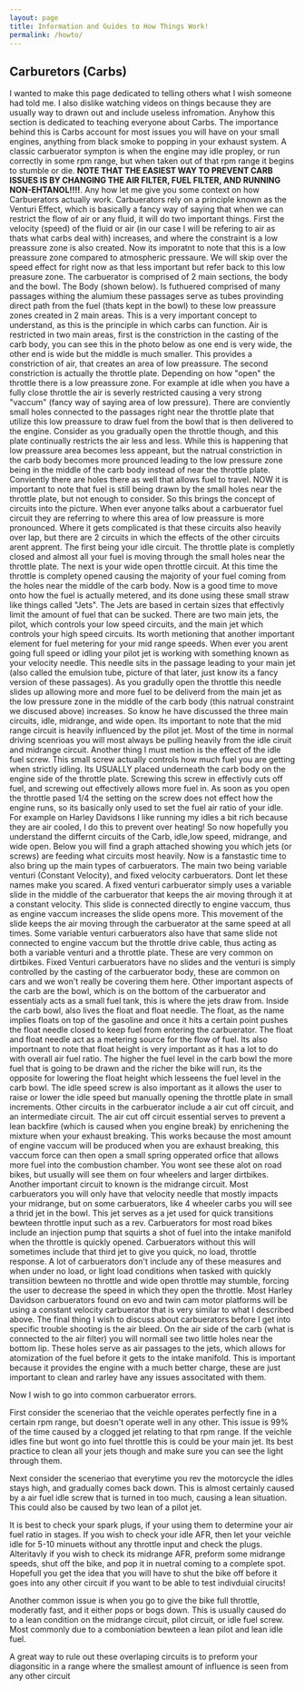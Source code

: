 ```yaml
---
layout: page
title: Information and Guides to How Things Work!
permalink: /howto/
---
```



## Carburetors (Carbs)
I wanted to make this page dedicated to telling others what I wish someone had told me. I also dislike watching videos on things because they are usually way to drawn out and include useless infromation. Anyhow this section is dedicated to teaching everyone about Carbs. The importance behind this is Carbs account for most issues you will have on your small engines, anything from black smoke to popping in your exhaust system. A classic carbuerator sympton is when the engine may idle propley, or run correctly in some rpm range, but when taken out of that rpm range it begins to stumble or die. **NOTE THAT THE EASIEST WAY TO PREVENT CARB ISSUES IS BY CHANGING THE AIR FILTER, FUEL FILTER, AND RUNNING NON-EHTANOL!!!!**. Any how let me give you some context on how Carbuerators actually work. Carbuerators rely on a principle known as the Venturi Effect, which is basically a fancy way of saying that when we can restrict the flow of air or any fluid, it will do two important things. First the velocity (speed) of the fluid or air (in our case I will be refering to air as thats what carbs deal with) increases, and where the constraint is a low preassure zone is also created. Now its imporatnt to note that this is a low preassure zone compared to atmospheric pressaure. We will skip over the speed effect for right now as that less important but refer back to this low preasure zone. The carbuerator is comprised of 2 main sections, the body and the bowl. The Body (shown below). Is futhuered comprised of many passages withing the alumium these passages serve as tubes provinding direct path from the fuel (thats kept in the bowl) to these low preassure zones created in 2 main areas. This is a very important concept to understand, as this is the principle in which carbs can function. Air is restricted in two main areas, first is the constriction in the casting of the carb body, you can see this in the photo below as one end is very wide, the other end is wide but the middle is much smaller. This provides a constriction of air, that creates an area of low preassure. The second constriction is actually the throttle plate. Depending on how "open" the throttle there is a low preassure zone. For example at idle when you have a fully close throttle the air is severly restricted causing a very strong "vaccum" (fancy way of saying area of low pressure). There are conviently small holes connected to the passages right near the throttle plate that utilize this low preassure to draw fuel from the bowl that is then delivered to the engine. Consider as you gradually open the throttle though, and this plate continually restricts the air less and less. While this is happening that low preassure area becomes less appeant, but the natrual constriction in the carb body becomes more prounced leading to the low pressure zone being in the middle of the carb body instead of near the throttle plate. Conviently there are holes there as well that allows fuel to travel. NOW it is important to note that fuel is still being drawn by the small holes near the throttle plate, but not enough to consider. So this brings the concept of circuits into the picture. When ever anyone talks about a carbuerator fuel circuit they are referring to where this area of low preassure is more pronounced. Where it gets complicated is that these circuits also heavily over lap, but there are 2 circuits in which the effects of the other circuits arent apprent. The first being your idle circuit. The throttle plate is completly closed and almost all your fuel is moving through the small holes near the throttle plate. The next is your wide open throttle circuit. At this time the throttle is complety opened causing the majority of your fuel coming from the holes near the middle of the carb body. Now is a good time to move onto how the fuel is actually metered, and its done using these small straw like things called "Jets". The Jets are based in certain sizes that effectivly limit the amount of fuel that can be sucked. There are two main jets, the pilot, which controls your low speed circuits, and the main jet which controls your high speed circuits. Its worth metioning that another important element for fuel metering for your mid range speeds. When ever you arent going full speed or idling your pilot jet is working with something known as your velocity needle. This needle sits in the passage leading to your main jet (also called the emulsion tube, picture of that later, just know its a fancy version of these passages). As you gradully open the throttle this needle slides up allowing more and more fuel to be deliverd from the main jet as the low pressure zone in the middle of the carb body (this natrual constraint we discused above) increases. So know he have discussed the three main circuits, idle, midrange, and wide open. Its important to note that the mid range circuit is heavily influenced by the pilot jet. Most of the time in normal driving scenrioas you will most always be pulling heavily from the idle ciruit and midrange circuit. Another thing I must metion is the effect of the idle fuel screw. This small screw actually controls how much fuel you are getting when strictly idling. Its USUALLY placed underneath the carb body on the engine side of the throttle plate. Screwing this screw in effectivly cuts off fuel, and screwing out effectively allows more fuel in. As soon as you open the throttle pased 1/4 the setting on the screw does not effect how the engine runs, so its basically only used to set the fuel air ratio of your idle. For example on Harley Davidsons I like running my idles a bit rich because they are air cooled, I do this to prevent over heating! So now hopefully you understand the differnt circuits of the Carb, idle,low speed, midrange, and wide open. Below you will find a graph attached showing you which jets (or screws) are feeding what circuits most heavily. Now is a fanstastic time to also bring up the main types of carbuerators. The main two being variable venturi (Constant Velocity), and fixed velocity carbuerators. Dont let these names make you scared. A fixed venturi carbuerator simply uses a variable slide in the middle of the carbuerator that keeps the air moving through it at a constant velocity. This slide is connected directly to engine vaccum, thus as engine vaccum increases the slide opens more. This movement of the slide keeps the air moving through the carbuerator at the same speed at all times. Some variable venturi carbuerators also have that same slide not connected to engine vaccum but the throttle drive cable, thus acting as both a variable venturi and a throttle plate. These are very common on dirtbikes. Fixed Venturi carbuerators have no slides and the venturi is simply controlled by the casting of the carbuerator body, these are common on cars and we won't really be covering them here. Other important aspects of the carb are the bowl, which is on the bottom of the carbuerator and essentialy acts as a small fuel tank, this is where the jets draw from. Inside the carb bowl, also lives the float and float needle. The float, as the name implies floats on top of the gasoline and once it hits a certain point pushes the float needle closed to keep fuel from entering the carbuerator. The float and float needle act as a metering source for the flow of fuel. Its also importnant to note that float height is very important as it has a lot to do with overall air fuel ratio. The higher the fuel level in the carb bowl the more fuel that is going to be drawn and the richer the bike will run, its the opposite for lowering the float height which lesseens the fuel level in the carb bowl. The idle speed screw is also important as it allows the user to raise or lower the idle speed but manually opening the throttle plate in small increments. Other circuits in the carbuerator include a air cut off circuit, and an intermediate circuit. The air cut off circuit essential serves to prevent a lean backfire (which is caused when you engine break) by enrichening the mixture when your exhaust breaking. This works because the most amount of engine vaccum will be produced when you are exhaust breaking, this vaccum force can then open a small spring opperated orfice that allows more fuel into the combustion chamber. You wont see these alot on road bikes, but usually will see them on four wheelers and larger dirtbikes. Another important circuit to known is the midrange circuit. Most carbuerators you will only have that velocity needle that mostly impacts your midrange, but on some carbuerators, like 4 wheeler carbs you will see a thrid jet in the bowl. This jet serves as a jet used for quick transitions bewteen throttle input such as a rev. Carbuerators for most road bikes include an injection pump that squirts a shot of fuel into the intake manifold when the throttle is quickly opened. Carbuerators without this will sometimes include that third jet to give you quick, no load, throttle response. A lot of carbuerators don't include any of these measures and when under no load, or light load conditions when tasked with quickly transiition bewteen no throttle and wide open throttle may stumble, forcing the user to decrease the speed in which they open the throttle. Most Harley Davidson carbuerators found on evo and twin cam motor platforms will be using a constant velocity carbuerator that is very similar to what I described above. The final thing I wish to discuss about carbuerators before I get into specific trouble shooting is the air bleed. On the air side of the carb (what is connected to the air filter) you will normall see two little holes near the bottom lip. These holes serve as air passages to the jets, which allows for atomization of the fuel before it gets to the intake manifold. This is important because it provides the engine with a much better charge, these are just important to clean and rarley have any issues associtated with them.

Now I wish to go into common carbuerator errors.

First consider the sceneriao that the veichle operates perfectly fine in a certain rpm range, but doesn't operate well in any other. This issue is 99% of the time caused by a clogged jet relating to that rpm range. If the veichle idles fine but wont go into fuel throttle this is could be your main jet. Its best practice to clean all your jets though and make sure you can see the light through them. 

Next consider the sceneriao that everytime you rev the motorcycle the idles stays high, and gradually comes back down. This is almost certainly caused by a air fuel idle screw that is turned in too much, causing a lean situation. This could also be caused by two lean of a pilot jet. 

It is best to check your spark plugs, if your using them to determine your air fuel ratio in stages. If you wish to check your idle AFR, then let your veichle idle for 5-10 minuets without any throttle input and check the plugs. Alteritavly if you wish to check its midrange AFR, preform some midrange speeds, shut off the bike, and pop it in nuetral coming to a complete spot. Hopefull you get the idea that you will have to shut the bike off before it goes into any other circuit if you want to be able to test indivduial cirucits!

Another common issue is when you go to give the bike full throttle, moderatly fast, and it either pops or bogs down. This is usually caused do to a lean condition on the midrange circuit, pilot circuit, or idle fuel screw. Most commonly due to a comboniation bewteen a lean pilot and lean idle fuel. 

A great way to rule out these overlaping circuits is to preform your diagonsitic in a range where the smallest amount of influence is seen from any other circuit 
